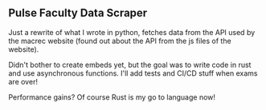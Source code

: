 ## Pulse Faculty Data Scraper 

Just a rewrite of what I wrote in python, fetches data from the API used by the macrec website (found out about the API from the js files of the website).

Didn't bother to create embeds yet, but the goal was to write code in rust and use asynchronous functions. I'll add tests and CI/CD stuff when exams are over!

Performance gains? Of course
Rust is my go to language now!
